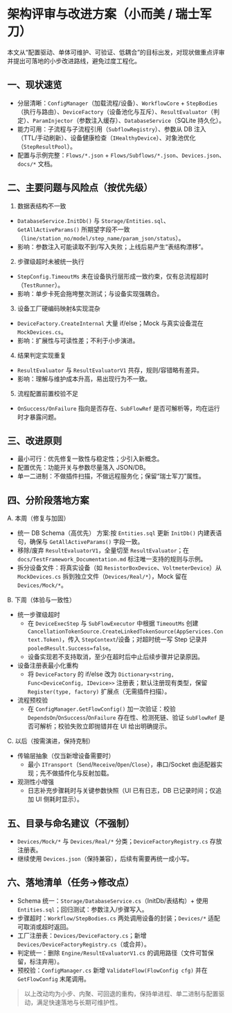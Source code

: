 # 架构评审与改进方案（小而美 / 瑞士军刀）

本文从“配置驱动、单体可维护、可验证、低耦合”的目标出发，对现状做重点评审并提出可落地的小步改进路线，避免过度工程化。

## 一、现状速览

- 分层清晰：`ConfigManager`（加载流程/设备）、`WorkflowCore` + `StepBodies`（执行与路由）、`DeviceFactory`（设备池化与互斥）、`ResultEvaluator`（判定）、`ParamInjector`（参数注入缓存）、`DatabaseService`（SQLite 持久化）。
- 能力可用：子流程与子流程引用（`SubflowRegistry`）、参数从 DB 注入（TTL/手动刷新）、设备健康检查（`IHealthyDevice`）、对象池优化（`StepResultPool`）。
- 配置与示例完整：`Flows/*.json` + `Flows/Subflows/*.json`、`Devices.json`、`docs/*` 文档。

## 二、主要问题与风险点（按优先级）

1. 数据表结构不一致

- `DatabaseService.InitDb()` 与 `Storage/Entities.sql`、`GetAllActiveParams()` 所期望字段不一致（`line/station_no/model/step_name/param_json/status`）。
- 影响：参数注入可能读取不到/写入失败；上线后易产生“表结构漂移”。

2. 步骤级超时未被统一执行

- `StepConfig.TimeoutMs` 未在设备执行层形成一致约束，仅有总流程超时（`TestRunner`）。
- 影响：单步卡死会拖垮整次测试；与设备实现强耦合。

3. 设备工厂硬编码映射&实现混杂

- `DeviceFactory.CreateInternal` 大量 if/else；Mock 与真实设备混在 `MockDevices.cs`。
- 影响：扩展性与可读性差；不利于小步演进。

4. 结果判定实现重复

- `ResultEvaluator` 与 `ResultEvaluatorV1` 共存，规则/容错略有差异。
- 影响：理解与维护成本升高，易出现行为不一致。

5. 流程配置前置校验不足

- `OnSuccess/OnFailure` 指向是否存在、`SubFlowRef` 是否可解析等，均在运行时才暴露问题。

## 三、改进原则

- 最小可行：优先修复一致性与稳定性；少引入新概念。
- 配置优先：功能开关与参数尽量落入 JSON/DB。
- 单一二进制：不做插件扫描，不做远程服务化；保留“瑞士军刀”属性。

## 四、分阶段落地方案

A. 本周（修复与加固）

- 统一 DB Schema（高优先）
  方案:按 `Entities.sql` 更新 `InitDb()` 内建表语句，确保与 `GetAllActiveParams()` 字段一致。
- 移除/废弃 `ResultEvaluatorV1`，全量切至 `ResultEvaluator`；在 `docs/TestFramework_Documentation.md` 标注唯一支持的规则与示例。
- 拆分设备文件：将真实设备（如 `ResistorBoxDevice`、`VoltmeterDevice`）从 `MockDevices.cs` 拆到独立文件（`Devices/Real/*`），Mock 留在 `Devices/Mock/*`。

B. 下周（体验与一致性）

- 统一步骤级超时
  - 在 `DeviceExecStep` 与 `SubFlowExecutor` 中根据 `TimeoutMs` 创建 `CancellationTokenSource.CreateLinkedTokenSource(AppServices.Context.Token)`，传入 `StepContext`/设备；对超时统一写 Step 记录并 `pooledResult.Success=false`。
  - 设备实现若不支持取消，至少在超时后中止后续步骤并记录原因。
- 设备注册表最小化重构
  - 将 `DeviceFactory` 的 if/else 改为 `Dictionary<string, Func<DeviceConfig, IDevice>>` 注册表；默认注册现有类型，保留 `Register(type, factory)` 扩展点（无需插件扫描）。
- 流程预校验
  - 在 `ConfigManager.GetFlowConfig()` 加一次验证：校验 `DependsOn`/`OnSuccess`/`OnFailure` 存在性、检测死链、验证 `SubFlowRef` 是否可解析；校验失败立即抛错并在 UI 给出明确提示。

C. 以后（按需演进，保持克制）

- 传输层抽象（仅当新增设备需要时）
  - 最小 `ITransport`（`Send`/`Receive`/`Open`/`Close`），串口/Socket 由适配器实现；先不做插件化与反射加载。
- 观测性小增强
  - 日志补充步骤耗时与关键参数快照（UI 已有日志，DB 已记录时间；仅追加 UI 侧耗时显示）。

## 五、目录与命名建议（不强制）

- `Devices/Mock/*` 与 `Devices/Real/*` 分类；`DeviceFactoryRegistry.cs` 存放注册表。
- 继续使用 `Devices.json`（保持兼容），后续有需要再统一成小写。

## 六、落地清单（任务→修改点）

- Schema 统一：`Storage/DatabaseService.cs`（InitDb/表结构）+ 使用 `Entities.sql`；回归测试：参数注入/步骤写入。
- 步骤超时：`Workflow/StepBodies.cs` 两处调用设备的封装；`Devices/*` 适配可取消或超时返回。
- 工厂注册表：`Devices/DeviceFactory.cs`；新增 `Devices/DeviceFactoryRegistry.cs`（或合并）。
- 判定统一：删除 `Engine/ResultEvaluatorV1.cs` 的调用路径（文件可暂保留，标注弃用）。
- 预校验：`ConfigManager.cs` 新增 `ValidateFlow(FlowConfig cfg)` 并在 `GetFlowConfig` 末尾调用。

> 以上改动均为小步、内聚、可回退的重构，保持单进程、单二进制与配置驱动，满足快速落地与长期可维护性。
